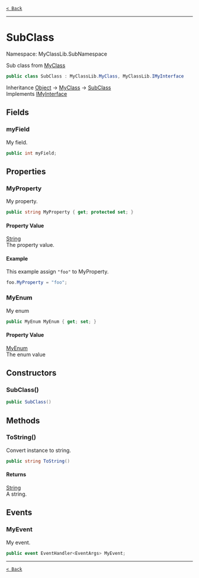 [`< Back`](./)

---

# SubClass

Namespace: MyClassLib.SubNamespace

Sub class from [MyClass](./myclasslib.myclass)

```csharp
public class SubClass : MyClassLib.MyClass, MyClassLib.IMyInterface
```

Inheritance [Object](https://docs.microsoft.com/en-us/dotnet/api/system.object) → [MyClass](./myclasslib.myclass) → [SubClass](./myclasslib.subnamespace.subclass)<br>
Implements [IMyInterface](./myclasslib.imyinterface)

## Fields

### **myField**

My field.

```csharp
public int myField;
```

## Properties

### **MyProperty**

My property.

```csharp
public string MyProperty { get; protected set; }
```

#### Property Value

[String](https://docs.microsoft.com/en-us/dotnet/api/system.string)<br>
The property value.

#### Example

This example assign `"foo"` to MyProperty.

```csharp
foo.MyProperty = "foo";
```

### **MyEnum**

My enum

```csharp
public MyEnum MyEnum { get; set; }
```

#### Property Value

[MyEnum](./myclasslib.myenum)<br>
The enum value

## Constructors

### **SubClass()**



```csharp
public SubClass()
```

## Methods

### **ToString()**

Convert instance to string.

```csharp
public string ToString()
```

#### Returns

[String](https://docs.microsoft.com/en-us/dotnet/api/system.string)<br>
A string.

## Events

### **MyEvent**

My event.

```csharp
public event EventHandler<EventArgs> MyEvent;
```

---

[`< Back`](./)
